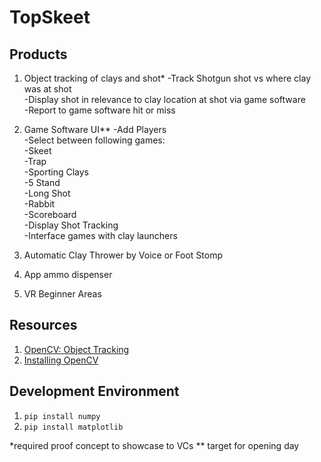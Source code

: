 # TopSkeet

## Products 
1. Object tracking of clays and shot*
  -Track Shotgun shot vs where clay was at shot<br />
  -Display shot in relevance to clay location at shot via game software<br />
  -Report to game software hit or miss<br />

2. Game Software UI**
   -Add Players<br />
   -Select between following games:<br />
      -Skeet<br />
      -Trap<br />
      -Sporting Clays<br />
      -5 Stand<br />
      -Long Shot<br />
      -Rabbit<br />
  -Scoreboard <br />
  -Display Shot Tracking<br />
  -Interface games with clay launchers<br />

3. Automatic Clay Thrower by Voice or Foot Stomp
4. App ammo dispenser
5. VR Beginner Areas

## Resources
1. [OpenCV: Object Tracking](https://www.learnopencv.com/object-tracking-using-opencv-cpp-python/)
1. [Installing OpenCV](https://docs.opencv.org/4.1.1/d5/de5/tutorial_py_setup_in_windows.html)

## Development Environment
1. `pip install numpy`
1. `pip install matplotlib`

*required proof concept to showcase to VCs
** target for opening day
